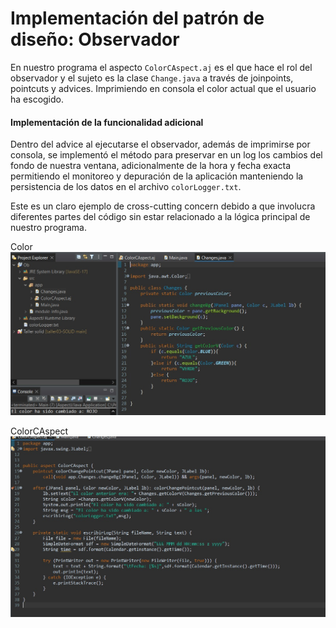 # Implementación del patrón de diseño: Observador

En nuestro programa el aspecto `ColorCAspect.aj` es el que hace el rol del observador y el sujeto es la clase `Change.java` a través de joinpoints, pointcuts y advices. Imprimiendo en consola el color actual que el usuario ha escogido. 

#### Implementación de la funcionalidad adicional 

Dentro del advice al ejecutarse el observador, además de imprimirse por consola, se implementó el método para preservar en un log los cambios del fondo de nuestra ventana, adicionalmente de la hora y fecha exacta permitiendo el monitoreo y depuración de la aplicación manteniendo la persistencia de los datos en el archivo `colorLogger.txt`.

Este es un claro ejemplo de cross-cutting concern debido a que involucra diferentes partes del código
sin estar relacionado a la lógica principal de nuestro programa.

Color
![Color](https://github.com/robtrivi/AspectsTarea01/blob/main/WhatsApp%20Image%202023-06-10%20at%2023.17.13.jpeg)

ColorCAspect
![ColorCAspect](https://github.com/robtrivi/AspectsTarea01/blob/main/WhatsApp%20Image%202023-06-10%20at%2023.18.11.jpeg)
